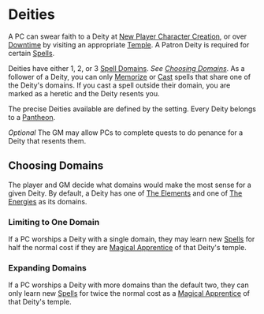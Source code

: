 # Deities

A PC can swear faith to a Deity at [New Player Character Creation](../Character%20Creation/New%20Player%20Character%20Creation.md), or over [Downtime](../Player%20Characters/Derived%20Statistics/Level.md#Downtime) by visiting an appropriate [Temple](../Resources%20for%20GMs/Economy/Price%20Subtables/Holy%20Temple.md). A Patron Deity is required for certain [Spells](Spells.md).

Deities have either 1, 2, or 3 [Spell Domains](Spells/Spell%20Domains/{Spell%20Domains}.md). *See [Choosing Domains](Deities.md#Choosing%20Domains)*. As a follower of a Deity, you can only [Memorize](Spellcasting/Spell%20Learning/Spell%20Memorization.md) or [Cast](Spellcasting/Spellcasting.md) spells that share one of the Deity's domains. If you cast a spell outside their domain, you are marked as a heretic and the Deity resents you.

The precise Deities available are defined by the setting. Every Deity belongs to a [Pantheon](../Resources%20for%20GMs/Mithrinian%20Pantheons/Pantheons%20of%20Mithrinia.md).

*Optional*
The GM may allow PCs to complete quests to do penance for a Deity that resents them.

## Choosing Domains

The player and GM decide what domains would make the most sense for a given Deity. By default, a Deity has one of [The Elements](Spells/Spell%20Domains/{Spell%20Domains}.md#The%20Elements) and one of [The Energies](Spells/Spell%20Domains/{Spell%20Domains}.md#The%20Energies) as its domains.

### Limiting to One Domain

If a PC worships a Deity with a single domain, they may learn new [Spells](Spells.md) for half the normal cost if they are [Magical Apprentice](Spellcasting/Spell%20Learning/Magical%20Apprentice.md) of that Deity's temple.

### Expanding Domains

If a PC worships a Deity with more domains than the default two, they can only learn new [Spells](Spells.md) for twice the normal cost as a [Magical Apprentice](Spellcasting/Spell%20Learning/Magical%20Apprentice.md) of that Deity's temple.
